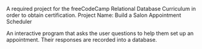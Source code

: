 A required project for the freeCodeCamp Relational Database Curriculum in order to obtain certification. Project Name: Build a Salon Appointment Scheduler

An interactive program that asks the user questions to help them set up an appointment. Their responses are recorded into a database.
